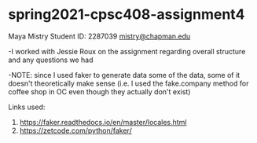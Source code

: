 # spring2021-cpsc408-assignment4

Maya Mistry
Student ID: 2287039
mistry@chapman.edu

-I worked with Jessie Roux on the assignment regarding overall structure and any questions we had

-NOTE: since I used faker to generate data some of the data, some of it doesn't theoretically make sense (i.e. I used the fake.company method for coffee shop in OC even though they actually don't exist)

Links used:

1. https://faker.readthedocs.io/en/master/locales.html
2. https://zetcode.com/python/faker/
